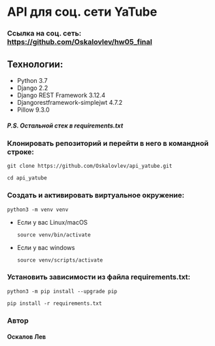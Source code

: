 # API для соц. сети YaTube

### Ссылка на соц. сеть: https://github.com/Oskalovlev/hw05_final

## Технологии:
* Python 3.7
* Django 2.2
* Django REST Framework 3.12.4
* Djangorestframework-simplejwt 4.7.2
* Pillow 9.3.0
##### P.S. Остальной стек в requirements.txt

### Клонировать репозиторий и перейти в него в командной строке:
```
git clone https://github.com/Oskalovlev/api_yatube.git
```
```
cd api_yatube
```

### Cоздать и активировать виртуальное окружение:

```
python3 -m venv venv
```

* Если у вас Linux/macOS

    ```
    source venv/bin/activate
    ```

* Если у вас windows

    ```
    source venv/scripts/activate
    ```

### Установить зависимости из файла requirements.txt:

```
python3 -m pip install --upgrade pip
```

```
pip install -r requirements.txt
```

### Автор 
#### Оскалов Лев
